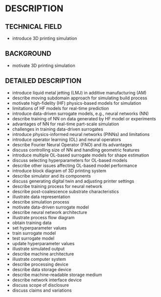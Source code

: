 # DESCRIPTION

## TECHNICAL FIELD

- introduce 3D printing simulation

## BACKGROUND

- motivate 3D printing simulation

## DETAILED DESCRIPTION

- introduce liquid metal jetting (LMJ) in additive manufacturing (AM)
- describe moving subdomain approach for simulating build process
- motivate high-fidelity (HF) physics-based models for simulation
- limitations of HF models for real-time prediction
- introduce data-driven surrogate models, e.g., neural networks (NN)
- describe training of NN on data generated by HF model or experiments
- advantages of NN for real-time part-scale simulation
- challenges in training data-driven surrogates
- introduce physics-informed neural networks (PINNs) and limitations
- introduce operator learning (OL) and neural operators
- describe Fourier Neural Operator (FNO) and its advantages
- discuss controlling size of NN and handling geometric features
- introduce multiple OL-based surrogate models for shape estimation
- discuss selecting hyperparameters for OL-based models
- describe other issues affecting OL-based model performance
- introduce block diagram of 3D printing system
- describe simulator and its components
- discuss generating digital twin and adjusting printer settings
- describe training process for neural network
- describe post-coalescence substrate characteristics
- illustrate data representation
- describe simulation process
- motivate data-driven surrogate model
- describe neural network architecture
- illustrate process flow diagram
- obtain training data
- set hyperparameter values
- train surrogate model
- test surrogate model
- update hyperparameter values
- illustrate simulated output
- describe machine architecture
- illustrate computer system
- describe processing device
- describe data storage device
- describe machine-readable storage medium
- describe network interface device
- discuss scope of disclosure
- discuss claims and variations

